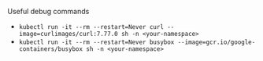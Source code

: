 Useful debug commands
* `kubectl run -it --rm --restart=Never curl --image=curlimages/curl:7.77.0 sh -n <your-namespace>`
* `kubectl run -it --rm --restart=Never busybox --image=gcr.io/google-containers/busybox sh -n <your-namespace>`
